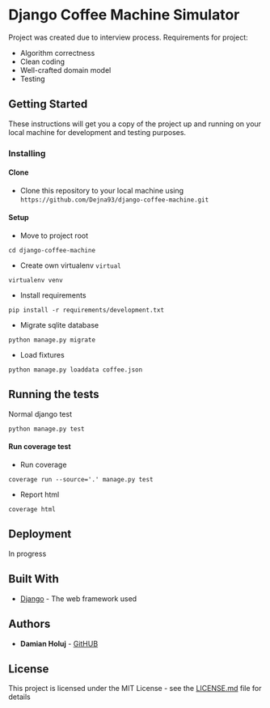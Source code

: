 # Django Coffee Machine Simulator

Project was created due to interview process. Requirements for project:
* Algorithm correctness
* Clean coding
* Well-crafted domain model
* Testing


## Getting Started

These instructions will get you a copy of the project up and running on your local machine for development and testing purposes. 


### Installing

#### Clone
* Clone this repository to your local machine using ```https://github.com/Dejna93/django-coffee-machine.git```

#### Setup
* Move to project root
```
cd django-coffee-machine
```

* Create own virtualenv
```virtual ```

```
virtualenv venv
```

* Install requirements

```
pip install -r requirements/development.txt
```

* Migrate sqlite database
```
python manage.py migrate
```

* Load fixtures
```
python manage.py loaddata coffee.json
```
## Running the tests

Normal django test

```
python manage.py test
```

#### Run coverage test

* Run coverage

```
coverage run --source='.' manage.py test
```
* Report html 
```
coverage html
```

## Deployment

In progress

## Built With

* [Django](https://docs.djangoproject.com/en/1.11/) - The web framework used

## Authors

* **Damian Holuj** - [GitHUB](https://github.com/dejna93)

## License

This project is licensed under the MIT License - see the [LICENSE.md](LICENSE.md) file for details
